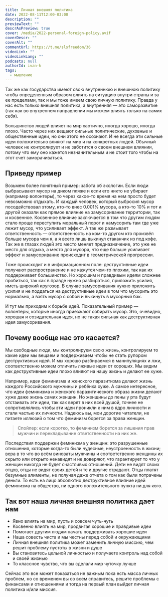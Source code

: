 ```yaml
---
title: Личная внешняя политика
date: 2022-08-11T12:00-03:00
description: ""
previewText: ""
descrAsPreview: true
cover: /media/2022-personal-foreign-policy.avif
coverDescr: ""
coverAlt: ""
commentUrl: https://t.me/slsfreedom/36
videoLink: ""
videoLinkLang: ""
podcasts: null
authorId: ivan-k
tags:
  - мышление
---
```

Так же как государства имеют свою внутреннюю и внешнюю политику чтобы определенным образом влиять на ситуацию внутри страны и за ее пределами, так и мы тоже имеем свою личную политику. Правда у нас есть только внешняя политика, а внутренняя — это саморазвитие (так как во внутреннем направлении мы можем влиять только на самих себя).

Большинство людей влияет на мир хаотично, иногда хорошо, иногда плохо. Часто через них вещают сильные политические, духовные и общественные идеи, но они этого не осознают. И не всегда эти сильные идеи положительно влияют на мир и на конкретных людей. Обычный человек не контролирует и не заботится о своем внешнем влиянии, потому что ему оно кажется незначительным и не стоит того чтобы на этот счет заморачиваться.

## Приведу пример

Возьмем более понятный пример: забота об экологии. Если люди выбрасывают мусор на диком пляже и если его никто не убирает (например волонтеры), то через какое-то время на нем просто будет невозможно отдыхать. И каждый человек, который выбросил мусор посодействовал этому, кто-то внес 0.001% мусора, а кто-то 10% и тот и другой оказали как прямое влияние на замусоривание территории, так и косвенное. Косвенное влияние заключается в том что другим людям стало проще переступить моральный порог и намусорить там где уже лежит мусор, что усиливает эффект. А так же размывает ответственность — ответственность на ком-то другом кто произвёл больше мусора чем я, а я всего лишь выкинул стаканчик из под кофе. Так же в глазах людей это место меняет предназначение, это уже не место для отдыха, а место для мусора, что еще больше усиливает эффект и замусоривание происходит в геометрической прогрессии.

Тоже происходит и в информационном поле: деструктивные идеи получают распространение и не кажутся чем-то плохим, так как их поддерживает большинство. Но хорошим и правдивым идеям сложнее пробиться, так как в правде нужно разбираться, приложить усилия, иметь широкий кругозор. В случае замусоривания нужно приложить усилия и не поддаться на деструктивные идеи в том что мусорить это нормально, а взять мусор с собой и выкинуть в мусорный бак.

И тут мы приходим к борьбе идей. Показательный пример — волонтеры, которые иногда приезжают собирать мусор. Это, очевидно, хорошая и созидательная идея, но не такая сильная как деструктивная идея замусоривания.

## Почему вообще нас это касается?

Мы свободные люди, мы контролируем свою жизнь, контролируем то какие идеи мы вещаем и поддерживаем чтобы не стать рупором деструктивных идей. И мы хорошо разбираемся в манипуляциях и лжи, соответственно можем отличить лживые идеи от хороших. Мы видим как деструктивные идеи плохо влияют на нашу жизнь и делают ее хуже.

Например, идеи феминизма и женского паразитизма делают жизнь каждого Российского мужчины и ребёнка хуже. А самое интересное, что идеи феминизма и женского паразитического образа жизни делают хуже даже жизнь самих женщин. Но женщины до пены у рта будут отстаивать эти идеи, так как верят в них всей душой, точнее не сопротивлялись чтобы эти идеи проникли к ним в ядро личности и стали частью их личности. Надеюсь вы, мои дорогие читатели, не питаете иллюзий о том что феминизм борется за права женщин.

> Спойлер: если коротко, то феминизм борется за лишения прав мужчин и перекладывание ответственности на них же.

Последствия поддержки феминизма у женщин: это разрушенные отношения, которые когда-то были чудесные, неустроенность в жизни; вера в то что во всём виноваты мужчины и соответственно женщины их скрыто или открыто ненавидят и не доверяют, что гарантирует то что у женщин никогда не будет счастливых отношений. Дети не видят своих отцов, отцы не видят своих детей и те и другие страдают. Отцы платят безумные алименты, не получая даже отчета о том как были потрачены деньги. То есть на лицо абсолютно деструктивное влияние идей феминизма на общество, ни одного положительного пункта ни для кого.

## Так вот наша личная внешняя политика дает нам

- Явно влиять на мир, пусть и совсем чуть-чуть
- Косвенно влиять на мир, продвигая хорошие и правдивые идеи
- Помогает другим людям начать поддерживать хорошие идеи
- Наша совесть чиста и мы честны перед собой и окружающими
- Личная внешняя политика может заменить личную миссию, чем решит проблему пустоты в жизни и душе
- Вы становитесь цельной личностью и получаете контроль над собой и своей жизнью
- То классное чувство, что вы сделали мир чуточку лучше

Сейчас это все может показаться не важным пока есть масса личных проблем, но со временем вы со всем справитесь, решите проблемы с финансами и отношениями и тогда на первый план выйдет личная политика и/или миссия.
